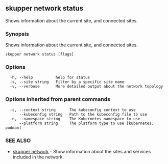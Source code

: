 ## skupper network status

Shows information about the current site, and connected sites.

### Synopsis

Shows information about the current site, and connected sites.

```
skupper network status [flags]
```

### Options

```
  -h, --help          help for status
  -s, --site string   Filter by a specific site name
  -v, --verbose       More detailed output about the network topology
```

### Options inherited from parent commands

```
  -c, --context string      The kubeconfig context to use
      --kubeconfig string   Path to the kubeconfig file to use
  -n, --namespace string    The Kubernetes namespace to use
      --platform string     The platform type to use [kubernetes, podman]
```

### SEE ALSO

* [skupper network](skupper_network.md)	 - Show information about the sites and services included in the network.

